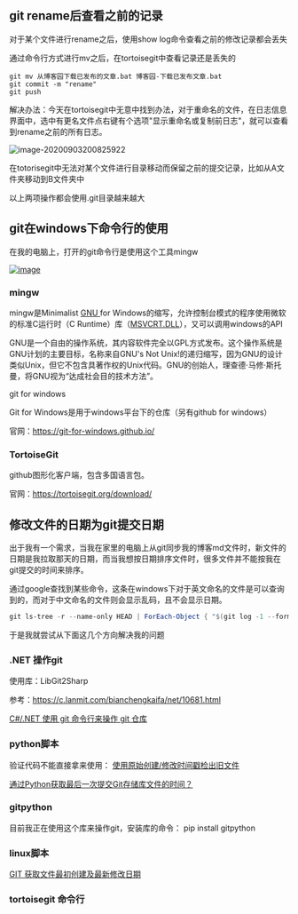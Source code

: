 ## git rename后查看之前的记录

对于某个文件进行rename之后，使用show log命令查看之前的修改记录都会丢失

通过命令行方式进行mv之后，在tortoisegit中查看记录还是丢失的

```
git mv 从博客园下载已发布的文章.bat 博客园-下载已发布文章.bat
git commit -m "rename"
git push
```

解决办法：今天在tortoisegit中无意中找到办法，对于重命名的文件，在日志信息界面中，选中有更名文件点右键有个选项"显示重命名或复制前日志"，就可以查看到rename之前的所有日志。

![image-20200903200825922](https://img2020.cnblogs.com/blog/363476/202009/363476-20200903203819985-389827545.png)

在totorisegit中无法对某个文件进行目录移动而保留之前的提交记录，比如从A文件夹移动到B文件夹中

以上两项操作都会使用.git目录越来越大





## git在windows下命令行的使用

在我的电脑上，打开的git命令行是使用这个工具mingw

[![image](https://img2020.cnblogs.com/blog/363476/202009/363476-20200903203820327-1330129616.png)](file:///C:/Users/qing/AppData/Local/Temp/OpenLiveWriter674401182/supfiles40FD0489/image[2].png)

### mingw

mingw是Minimalist [GNU ](https://baike.baidu.com/item/GNU)for Windows的缩写，允许控制台模式的程序使用微软的标准C运行时（C Runtime）库（[MSVCRT.DLL](https://baike.baidu.com/item/MSVCRT.DLL)），又可以调用windows的API

GNU是一个自由的操作系统，其内容软件完全以GPL方式发布。这个操作系统是GNU计划的主要目标，名称来自GNU's Not Unix!的递归缩写，因为GNU的设计类似Unix，但它不包含具著作权的Unix代码。GNU的创始人，理查德·马修·斯托曼，将GNU视为“达成社会目的技术方法”。

 git for windows

Git for Windows是用于windows平台下的仓库（另有github for windows）

官网：https://git-for-windows.github.io/

### TortoiseGit

github图形化客户端，包含多国语言包。

官网：https://tortoisegit.org/download/



## 修改文件的日期为git提交日期

出于我有一个需求，当我在家里的电脑上从git同步我的博客md文件时，新文件的日期是我拉取那天的日期，而当我想按日期排序文件时，很多文件并不能按我在git提交的时间来排序。

通过google查找到某些命令，这条在windows下对于英文命名的文件是可以查询到的，而对于中文命名的文件则会显示乱码，且不会显示日期。

```powershell
git ls-tree -r --name-only HEAD | ForEach-Object { "$(git log -1 --format="%ai" -- "$_")`t$_" }
```

于是我就尝试从下面这几个方向解决我的问题

### .NET 操作git

使用库：LibGit2Sharp

参考：https://c.lanmit.com/bianchengkaifa/net/10681.html

 [C#/.NET 使用 git 命令行来操作 git 仓库](https://blog.walterlv.com/post/run-commands-using-csharp.html)

### python脚本

验证代码不能直接拿来使用： [使用原始创建/修改时间戳检出旧文件](https://www.it-swarm.dev/zh/git/%E4%BD%BF%E7%94%A8%E5%8E%9F%E5%A7%8B%E5%88%9B%E5%BB%BA%E4%BF%AE%E6%94%B9%E6%97%B6%E9%97%B4%E6%88%B3%E6%A3%80%E5%87%BA%E6%97%A7%E6%96%87%E4%BB%B6/968337954/)

[通过Python获取最后一次提交Git存储库文件的时间？](https://www.thinbug.com/q/13104495)

### gitpython

目前我正在使用这个库来操作git，安装库的命令： pip install gitpython

### linux脚本

[GIT 获取文件最初创建及最新修改日期](https://github.com/Dream4ever/Knowledge-Base/issues/69)

### tortoisegit 命令行